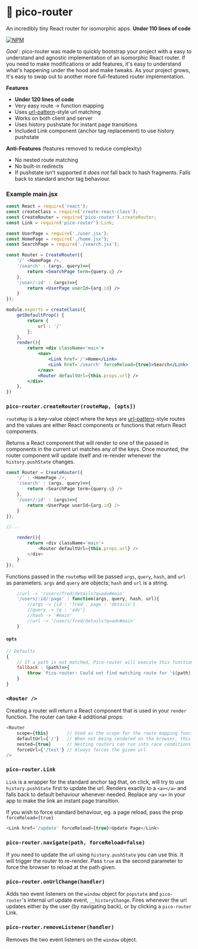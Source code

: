# 🔀 pico-router
An incredibly tiny React router for isomorphic apps. **Under 110 lines of code**

[![NPM](https://nodei.co/npm/pico-router.png)](https://nodei.co/npm/pico-router/)

*Goal* : pico-router was made to quickly bootstrap your project with a easy to understand and agnostic implementation of an isomorphic React router.
If you need to make modifications or add features, it's easy to understand what's happening under the hood and make tweaks.
As your project grows, it's easy to swap out to another more full-featured router implementation.

**Features**

* **Under 120 lines of code**
* Very easy route -> function mapping
* Uses [url-pattern](https://www.npmjs.com/package/url-pattern)-style url matching
* Works on both client and server
* Uses history pushstate for instant page transitions
* Included Link component (anchor tag replacement) to use history pushstate

**Anti-Features** (features removed to reduce complexity)

* No nested route matching
* No built-in redirects
* If pushstate isn't supported it *does not* fall back to hash fragments. Falls back to standard anchor tag behaviour.



### Example main.jsx
```jsx
const React = require('react');
const createClass = require('create-react-class');
const CreateRouter = require('pico-router').createRouter;
const Link = require('pico-router').Link;

const UserPage = require('./user.jsx');
const HomePage = require('./home.jsx');
const SearchPage = require('./search.jsx');

const Router = CreateRouter({
	'/' <HomePage />,
	'/search' : (args, query)=>{
		return <SearchPage term={query.q} />
	},
	'/user/:id' : (args)=>{
		return <UserPage userId={arg.id} />
	}
});

module.exports = createClass({
	getDefaultProp() {
		return {
			url : '/'
		};
	},
	render(){
		return <div className='main'>
			<nav>
				<Link href='/'>Home</Link>
				<Link href='/search' forceReload={true}>Search</Link>
			</nav>
			<Router defaultUrl={this.props.url} />
		</div>
	},
})
```

### `pico-router.createRouter(routeMap, [opts])`

`routeMap` is a key-value object where the keys are [url-pattern](https://www.npmjs.com/package/url-pattern)-style
routes and the values are either React components or functions that return React components.

Returns a React component that will render to one of the passed in components in the current url matches any of the keys. Once mounted, the router component will update itself and re-render whenever the `history.pushState` changes.

```js
const Router = CreateRouter({
	'/' : <HomePage />,
	'/search' : (args, query)=>{
		return <SearchPage term={query.q} />
	},
	'/user/:id' : (args)=>{
		return <UserPage userId={arg.id} />
	}
});

//...

	render(){
		return <div className='main'>
			<Router defaultUrl={this.props.url} />
		</div>
	}
});

```

Functions passed in the `routeMap` will be passed `args`, `query`, `hash`, and `url` as parameters. `args` and `query` are objects; `hash` and `url` is a string.

```js
	//url -> '/users/fred/details?q=adv#main'
	'/users/:id/:page' : function(args, query, hash, url){
		//args -> {id : 'fred', page : 'details'}
		//query -> {q : 'adv'}
		//hash -> '#main'
		//url -> '/users/fred/details?q=adv#main'
	}
```

#### `opts`
```js
// Defaults
{
	// If a path is not matched, Pico-router will execute this function.
	fallback : (path)=>{
		throw `Pico-router: Could not find matching route for '${path}'`;
	}
}
```



### `<Router />`
Creating a router will return a React component that is used in your `render` function. The router can take 4 additional props:

```js
<Router
	scope={this}       // Used as the scope for the route mapping functions. Useful if your route mapping needs props or state
	defaultUrl={'/'}   // When not being rendered on the browser, this defines what url it should use.
	nested={true}      // Nesting routers can run into race conditions with events firing. If you have a router rendering another router, the child router should have the nested prop set as true
	forceUrl={'/test'} // Always forces the given url
/>

```


### `pico-router.Link`

`Link` is a wrapper for the standard anchor tag that, on click, will try to use `history.pushState` first to update the url. Renders exactly to a `<a></a>` and falls back to default behaviour whenever needed. Replace any `<a>` in your app to make the link an instant page transition.

If you wish to force standard behaviour, eg. a page reload, pass the prop `forceReload={true}`

```js
<Link href='/update' forceReload={true}>Update Page</Link>
```

### `pico-router.navigate(path, forceReload=false)`

If you need to update the url using `history.pushState` you can use this. It will trigger the router to re-render. Pass `true` as the second parameter to force the browser to reload at the path given.

### `pico-router.onUrlChange(handler)`
Adds two event listeners on the `window` object for `popstate` and `pico-router`'s internal url update event, `__historyChange`. Fires whenever the url updates either by the user (by navigating back), or by clicking a `pico-router` Link.

### `pico-router.removeListener(handler)`
Removes the two event listeners on the `window` object.
